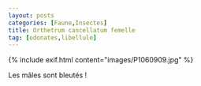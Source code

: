 ```yaml
---
layout: posts
categories: [Faune,Insectes]
title: Orthetrum cancellatum femelle
tag: [odonates,libellule]
---
```

{% include exif.html content="images/P1060909.jpg" %}

Les mâles sont bleutés !